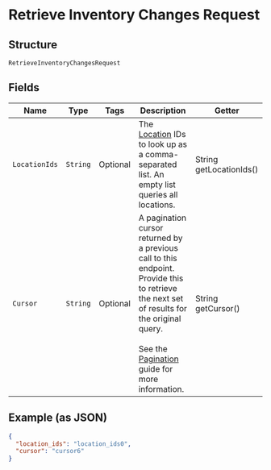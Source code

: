 
# Retrieve Inventory Changes Request

## Structure

`RetrieveInventoryChangesRequest`

## Fields

| Name | Type | Tags | Description | Getter |
|  --- | --- | --- | --- | --- |
| `LocationIds` | `String` | Optional | The [Location](entity:Location) IDs to look up as a comma-separated<br>list. An empty list queries all locations. | String getLocationIds() |
| `Cursor` | `String` | Optional | A pagination cursor returned by a previous call to this endpoint.<br>Provide this to retrieve the next set of results for the original query.<br><br>See the [Pagination](https://developer.squareup.com/docs/working-with-apis/pagination) guide for more information. | String getCursor() |

## Example (as JSON)

```json
{
  "location_ids": "location_ids0",
  "cursor": "cursor6"
}
```

